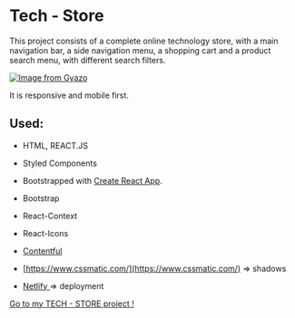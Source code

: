 # Tech - Store

This project consists of a complete online technology store, with a main navigation bar, a side navigation menu, a shopping cart and a product search menu, with different search filters.

[![Image from Gyazo](https://i.gyazo.com/8a658378d0a9acf4914333ee31431e02.png)](https://gyazo.com/8a658378d0a9acf4914333ee31431e02)

It is responsive and mobile first.
  
## Used:

* HTML, REACT.JS
* Styled Components
* Bootstrapped with [Create React App](https://github.com/facebook/create-react-app).
* Bootstrap
* React-Context
* React-Icons
*  [Contentful ](https://www.contentful.com/)
* [https://www.cssmatic.com/](https://www.cssmatic.com/) => shadows

*  [Netlify ](https://www.netlify.com/) => deployment

  [Go to my TECH - STORE project !](https://t-store-react.netlify.com/)